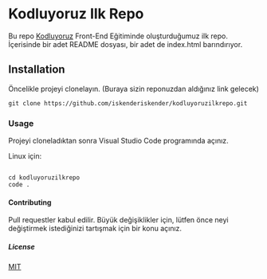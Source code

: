 # Kodluyoruz Ilk Repo

Bu repo [Kodluyoruz](https://www.kodluyoruz.org/) Front-End Eğitiminde oluşturduğumuz ilk repo. İçerisinde bir adet README dosyası, bir adet de index.html barındırıyor.

## Installation

Öncelikle projeyi clonelayın. (Buraya sizin reponuzdan aldığınız link gelecek)

```
git clone https://github.com/iskenderiskender/kodluyoruzilkrepo.git
```

### Usage

Projeyi cloneladıktan sonra Visual Studio Code programında açınız.

Linux için:

```

cd kodluyoruzilkrepo
code .
```
#### Contributing
Pull requestler kabul edilir. Büyük değişiklikler için, lütfen önce neyi değiştirmek istediğinizi tartışmak için bir konu açınız.

##### License
[MIT](https://choosealicense.com/licenses/mit/)


